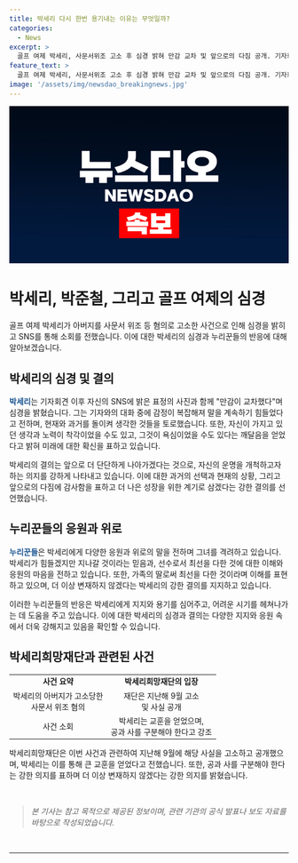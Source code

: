 ```yaml
---
title: 박세리 다시 한번 용기내는 이유는 무엇일까?
categories:
  - News
excerpt: >
  골프 여제 박세리, 사문서위조 고소 후 심경 밝혀 만감 교차 및 앞으로의 다짐 공개. 기자회견 후 SNS에 표정 밝은 사진과 함께 20년 넘는 만남, 과거부터 현재까지의 감정이었다고 전하며 고백. 박세리는 착각, 욕심을 깨닫고 또 다른 도전과 꿈을 향해 나아가겠다며 응원 요청. 박세리의 결정에 누리꾼들도 응원과 격려 표시. 박세리희망재단 설립자인 아버지는 사문서위조 혐의로 고소되었으며, 박세리는 채무 변제 의도를 잘못 생각했다고 후회 밝힘.
feature_text: >
  골프 여제 박세리, 사문서위조 고소 후 심경 밝혀 만감 교차 및 앞으로의 다짐 공개. 기자회견 후 SNS에 표정 밝은 사진과 함께 20년 넘는 만남, 과거부터 현재까지의 감정이었다고 전하며 고백. 박세리는 착각, 욕심을 깨닫고 또 다른 도전과 꿈을 향해 나아가겠다며 응원 요청. 박세리의 결정에 누리꾼들도 응원과 격려 표시. 박세리희망재단 설립자인 아버지는 사문서위조 혐의로 고소되었으며, 박세리는 채무 변제 의도를 잘못 생각했다고 후회 밝힘.
image: '/assets/img/newsdao_breakingnews.jpg'
---
```


<p><img src="/assets/img/newsdao_breakingnews.jpg" alt="pcversion 속보" /></p>

<h1>박세리, 박준철, 그리고 골프 여제의 심경</h1>

<p data-ke-size="size16">골프 여제 박세리가 아버지를 사문서 위조 등 혐의로 고소한 사건으로 인해 심경을 밝히고 SNS를 통해 소회를 전했습니다. 이에 대한 박세리의 심경과 누리꾼들의 반응에 대해 알아보겠습니다.</p>

<h2 data-ke-size="size26">박세리의 심경 및 결의</h2>

<p><b><span style="color: #1a5490;">박세리</span></b>는 기자회견 이후 자신의 SNS에 밝은 표정의 사진과 함께 "만감이 교차했다"며 심경을 밝혔습니다. 그는 기자와의 대화 중에 감정이 복잡해져 말을 계속하기 힘들었다고 전하며, 현재와 과거를 돌이켜 생각한 것들을 토로했습니다. 또한, 자신이 가지고 있던 생각과 노력이 착각이었을 수도 있고, 그것이 욕심이었을 수도 있다는 깨달음을 얻었다고 밝혀 미래에 대한 확신을 표하고 있습니다.</p>

<p>박세리의 결의는 앞으로 더 단단하게 나아가겠다는 것으로, 자신의 운명을 개척하고자 하는 의지를 강하게 나타내고 있습니다. 이에 대한 과거의 선택과 현재의 상황, 그리고 앞으로의 다짐에 감사함을 표하고 더 나은 성장을 위한 계기로 삼겠다는 강한 결의를 선언했습니다.</p>

<h2 data-ke-size="size26">누리꾼들의 응원과 위로</h2>

<p><b><span style="color: #1a5490;">누리꾼들</span></b>은 박세리에게 다양한 응원과 위로의 말을 전하며 그녀를 격려하고 있습니다. 박세리가 힘들겠지만 지나갈 것이라는 믿음과, 선수로서 최선을 다한 것에 대한 이해와 응원의 마음을 전하고 있습니다. 또한, 가족의 딸로써 최선을 다한 것이라며 이해를 표현하고 있으며, 더 이상 변재하지 않겠다는 박세리의 강한 결의를 지지하고 있습니다.</p>

<p>이러한 누리꾼들의 반응은 박세리에게 지지와 용기를 심어주고, 어려운 시기를 헤쳐나가는 데 도움을 주고 있습니다. 이에 대한 박세리의 심경과 결의는 다양한 지지와 응원 속에서 더욱 강해지고 있음을 확인할 수 있습니다.</p>

<h2 data-ke-size="size26">박세리희망재단과 관련된 사건</h2>

<table>
<tbody>
<tr>
<td style="text-align: center; height: 17px;"><b>사건 요약</b></td>
<td style="text-align: center; height: 17px;"><b>박세리희망재단의 입장</b></td>
</tr>
<tr>
<td style="text-align: center; height: 17px;">박세리의 아버지가 고소당한<br> 사문서 위조 혐의</td>
<td style="text-align: center; height: 17px;">재단은 지난해 9월 고소<br> 및 사실 공개</td>
</tr>
<tr>
<td style="text-align: center; height: 17px;">사건 소회</td>
<td style="text-align: center; height: 17px;">박세리는 교훈을 얻었으며,<br> 공과 사를 구분해야 한다고 강조</td>
</tr>
</tbody>
</table>

<p>박세리희망재단은 이번 사건과 관련하여 지난해 9월에 해당 사실을 고소하고 공개했으며, 박세리는 이를 통해 큰 교훈을 얻었다고 전했습니다. 또한, 공과 사를 구분해야 한다는 강한 의지를 표하며 더 이상 변재하지 않겠다는 강한 의지를 밝혔습니다.</p>

<p data-ke-size="size16">&nbsp;</p>

<blockquote><em>본 기사는 참고 목적으로 제공된 정보이며, 관련 기관의 공식 발표나 보도 자료를 바탕으로 작성되었습니다.</em></blockquote>

<p data-ke-size="size16">&nbsp;</p>

<hr>

